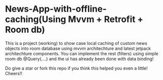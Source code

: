 # News-App-with-offline-caching(Using Mvvm + Retrofit + Room db)

This is a project (working) to show case local caching of custom news objects into room database using mvvm architechture and latest jetpack architechture components.
You can implement the rest (filters) using simple room db @Query(....) and the ui has already been done with data binding!

Do give a star or fork this repo if you think this helped you even a little!
Cheers!!

